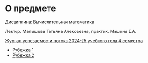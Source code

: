 # О предмете
Дисциплина: Вычислительная математика

Лектор: Малышева Татьяна Алексеевна, практик: Машина Е.А.

[Журнал успеваемости потока 2024-25 учебного года 4 семестра](https://docs.google.com/spreadsheets/d/1v1f7TtfGpb2kgslF1S2_EfBTboTv8UfGCInD7gOXOQc/edit?gid=945604580#gid=945604580)

- [Рубежка 1](https://205826.github.io/T2P/T2P_EDITOR.html?id=299994)
- [Рубежка 2](https://205826.github.io/T2P/T2P_EDITOR.html?id=299990)
